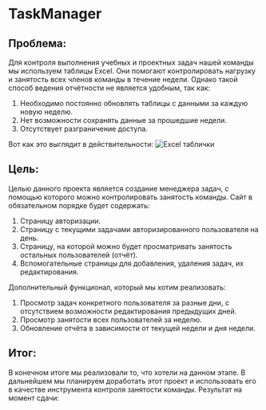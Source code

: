 # TaskManager

##  Проблема:
Для контроля выполнения учебных и проектных задач нашей команды мы используем таблицы Excel. Они помогают контролировать нагрузку и занятость всех членов команды в течение недели. Однако такой способ ведения отчётности не является удобным, так как: 
1. Необходимо постоянно обновлять таблицы с данными за каждую новую неделю. 
2. Нет возможности сохранять данные за прошедшие недели.
3. Отсутствует разграничение доступа.

Вот как это выглядит в действительности:
![Excel таблички]([https://github.com/irawrr/TaskManager/blob/master/main/templates/static/photo/problem.png)

## Цель:
Целью данного проекта является создание менеджера задач, с помощью которого можно контролировать занятость команды.
Сайт в обязательном порядке будет содержать:
1. Страницу авторизации.
2. Страницу с текущими задачами авторизированного пользователя на день.
3. Страницу, на которой можно будет просматривать занятость остальных пользователей (отчёт).
4. Вспомогательные страницы для добавления, удаления задач, их редактирования.

Дополнительный функционал, который мы хотим реализовать:
1. Просмотр задач конкретного пользователя за разные дни, с отсутствием возможности редактирования предыдущих дней.
2. Просмотр занятости всех пользователей за неделю.
3. Обновление отчёта в зависимости от текущей недели и дня недели.

## Итог:
В конечном итоге мы реализовали то, что хотели на данном этапе. В дальнейшем мы планируем доработать этот проект и использовать его в качестве инструмента контроля занятости команды.
Результат на момент сдачи:
